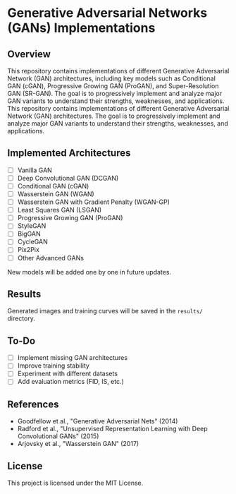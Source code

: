 # Generative Adversarial Networks (GANs) Implementations

## Overview
This repository contains implementations of different Generative Adversarial Network (GAN) architectures, including key models such as Conditional GAN (cGAN), Progressive Growing GAN (ProGAN), and Super-Resolution GAN (SR-GAN). The goal is to progressively implement and analyze major GAN variants to understand their strengths, weaknesses, and applications.
This repository contains implementations of different Generative Adversarial Network (GAN) architectures. The goal is to progressively implement and analyze major GAN variants to understand their strengths, weaknesses, and applications.

## Implemented Architectures
- [ ] Vanilla GAN
- [ ] Deep Convolutional GAN (DCGAN)
- [ ] Conditional GAN (cGAN)
- [ ] Wasserstein GAN (WGAN)
- [ ] Wasserstein GAN with Gradient Penalty (WGAN-GP)
- [ ] Least Squares GAN (LSGAN)
- [ ] Progressive Growing GAN (ProGAN)
- [ ] StyleGAN
- [ ] BigGAN
- [ ] CycleGAN
- [ ] Pix2Pix
- [ ] Other Advanced GANs

New models will be added one by one in future updates.

## Results
Generated images and training curves will be saved in the `results/` directory.

## To-Do
- [ ] Implement missing GAN architectures
- [ ] Improve training stability
- [ ] Experiment with different datasets
- [ ] Add evaluation metrics (FID, IS, etc.)

## References
- Goodfellow et al., "Generative Adversarial Nets" (2014)
- Radford et al., "Unsupervised Representation Learning with Deep Convolutional GANs" (2015)
- Arjovsky et al., "Wasserstein GAN" (2017)

## License
This project is licensed under the MIT License.

